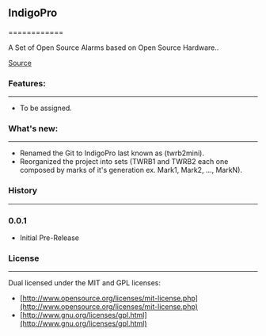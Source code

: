## IndigoPro
============

A Set of Open Source Alarms based on Open Source Hardware.. 

[Source](http://github.com/mafairnet/IndigoPro)


### Features:
---------

- To be assigned.


### What's new:
---------

- Renamed the Git to IndigoPro last known as (twrb2mini).
- Reorganized the project into sets (TWRB1 and TWRB2 each one composed by marks of it's generation ex. Mark1, Mark2, ..., MarkN).


### History
-------

### 0.0.1 ###

- Initial Pre-Release


### License
-------

Dual licensed under the MIT and GPL licenses:

*  [http://www.opensource.org/licenses/mit-license.php](http://www.opensource.org/licenses/mit-license.php)
*  [http://www.gnu.org/licenses/gpl.html](http://www.gnu.org/licenses/gpl.html)

